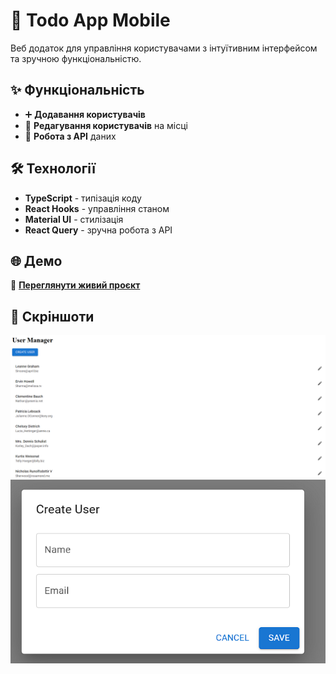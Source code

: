 # 📱 Todo App Mobile

Веб додаток для управління користувачами з інтуїтивним інтерфейсом та зручною функціональністю.

## ✨ Функціональність

- ➕ **Додавання користувачів**
- 📝 **Редагування користувачів** на місці
- 💾 **Робота з API** даних

## 🛠 Технології

- **TypeScript** - типізація коду
- **React Hooks** - управління станом
- **Material UI** - стилізація
- **React Query** - зручна робота з API


## 🌐 Демо

🔗 **[Переглянути живий проєкт](https://ivsasha.github.io/user-manager/)**

## 📸 Скріншоти

![Скріншот з додатку](image.png)
![Модальне вікно](image-1.png)
